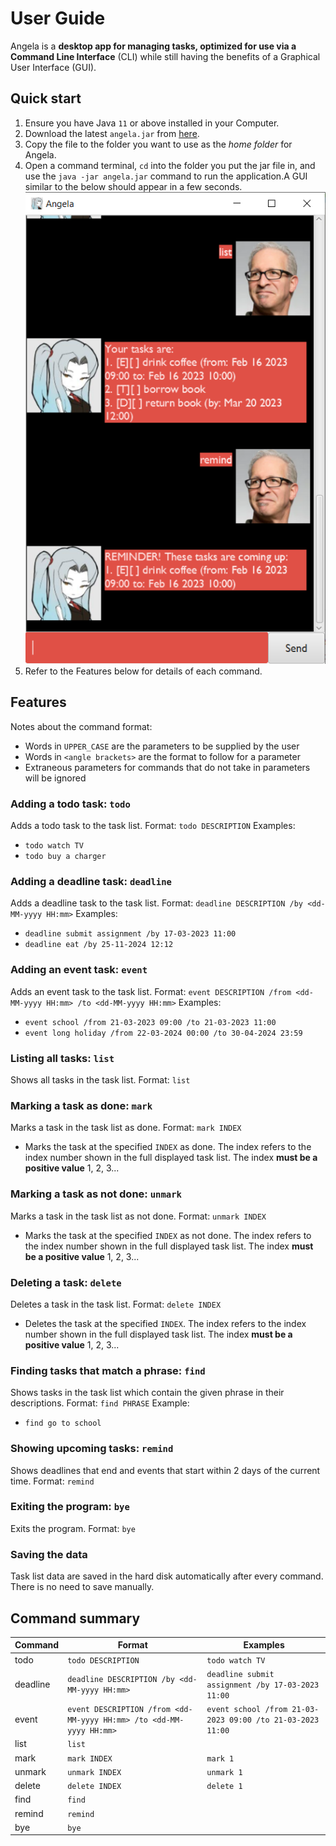 # User Guide
Angela is a **desktop app for managing tasks, optimized for use via a Command Line Interface** (CLI) while still having the benefits of a Graphical User Interface (GUI).

## Quick start
1. Ensure you have Java `11` or above installed in your Computer.
2. Download the latest `angela.jar` from [here](https://github.com/glozxi/ip/releases/tag/A-Release).
3. Copy the file to the folder you want to use as the *home folder* for Angela.
4. Open a command terminal, `cd` into the folder you put the jar file in, and use the `java -jar angela.jar` command to run the application.A GUI similar to the below should appear in a few seconds.
![GUI](Ui.png)
6. Refer to the Features below for details of each command.

## Features
Notes about the command format:
* Words in `UPPER_CASE` are the parameters to be supplied by the user
* Words in `<angle brackets>` are the format to follow for a parameter
* Extraneous parameters for commands that do not take in parameters will be ignored

### Adding a todo task: `todo`

Adds a todo task to the task list.
Format: `todo DESCRIPTION`
Examples:
* `todo watch TV`
* `todo buy a charger`

### Adding a deadline task: `deadline`

Adds a deadline task to the task list.
Format: `deadline DESCRIPTION /by <dd-MM-yyyy HH:mm>`
Examples:
* `deadline submit assignment /by 17-03-2023 11:00`
* `deadline eat /by 25-11-2024 12:12`

### Adding an event task: `event`

Adds an event task to the task list.
Format: `event DESCRIPTION /from <dd-MM-yyyy HH:mm> /to <dd-MM-yyyy HH:mm>`
Examples:
* `event school /from 21-03-2023 09:00 /to 21-03-2023 11:00`
* `event long holiday /from 22-03-2024 00:00 /to 30-04-2024 23:59`

### Listing all tasks: `list`

Shows all tasks in the task list.
Format: `list`

### Marking a task as done: `mark`

Marks a task in the task list as done.
Format: `mark INDEX`
* Marks the task at the specified `INDEX` as done. The index refers to the index number shown in the full displayed task list. The index **must be a positive value** 1, 2, 3...

### Marking a task as not done: `unmark`

Marks a task in the task list as not done.
Format: `unmark INDEX`
* Marks the task at the specified `INDEX` as not done. The index refers to the index number shown in the full displayed task list. The index **must be a positive value** 1, 2, 3...

### Deleting a task: `delete`

Deletes a task in the task list.
Format: `delete INDEX`
* Deletes the task at the specified `INDEX`. The index refers to the index number shown in the full displayed task list. The index **must be a positive value** 1, 2, 3...

### Finding tasks that match a phrase: `find`

Shows tasks in the task list which contain the given phrase in their descriptions.
Format: `find PHRASE`
Example:
* `find go to school`

### Showing upcoming tasks: `remind`

Shows deadlines that end and events that start within 2 days of the current time.
Format: `remind`

### Exiting the program: `bye`

Exits the program.
Format: `bye`

### Saving the data

Task list data are saved in the hard disk automatically after every command. There is no need to save manually.

## Command summary
| Command | Format | Examples |
| --- | --- | --- |
| todo | `todo DESCRIPTION` | `todo watch TV` |
| deadline | `deadline DESCRIPTION /by <dd-MM-yyyy HH:mm>` | `deadline submit assignment /by 17-03-2023 11:00` |
| event | `event DESCRIPTION /from <dd-MM-yyyy HH:mm> /to <dd-MM-yyyy HH:mm>` | `event school /from 21-03-2023 09:00 /to 21-03-2023 11:00` |
| list | `list` |  |
| mark | `mark INDEX` | `mark 1` |
| unmark | `unmark INDEX` | `unmark 1` |
| delete | `delete INDEX` | `delete 1` |
| find | `find` |  |
| remind | `remind` |  |
| bye | `bye` |  |